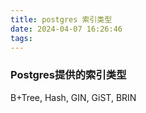 ```yaml
---
title: postgres 索引类型
date: 2024-04-07 16:26:46
tags: 
---
```


### Postgres提供的索引类型

B+Tree, Hash, GIN, GiST, BRIN

